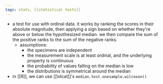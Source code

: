 ```yaml
---
tags: stats, [[statistical tests]]
---
```


- a test for use with ordinal data. it works by ranking the scores in their absolute magnitude, then applying a sign based on whether they're above or below the hypothesized median. we then compare the sum of the positive ranks to the sum of the negative ranks.
	- assumptions:
		- the specimens are independent
		- the measurement scale is at least ordinal, and the underlying property is continuous
		- the probability of values falling on the median is low
		- the distributions is symmetrical around the median
- in [[R]], we can use [[lolcat]]'s `median.test.onesample.wilcoxon()`